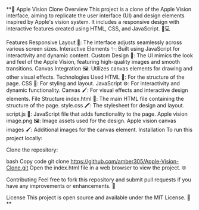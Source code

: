 **🍏 Apple Vision Clone
Overview
This project is a clone of the Apple Vision interface, aiming to replicate the user interface (UI) and design elements inspired by Apple's vision system. It includes a responsive design with interactive features created using HTML, CSS, and JavaScript. 🎨💻

Features
Responsive Layout 📱: The interface adjusts seamlessly across various screen sizes.
Interactive Elements ✨: Built using JavaScript for interactivity and dynamic content.
Custom Design 🎨: The UI mimics the look and feel of the Apple Vision, featuring high-quality images and smooth transitions.
Canvas Integration 🖼️: Utilizes canvas elements for drawing and other visual effects.
Technologies Used
HTML 📝: For the structure of the page.
CSS 🎨: For styling and layout.
JavaScript ⚙️: For interactivity and dynamic functionality.
Canvas 🖌️: For visual effects and interactive design elements.
File Structure
index.html 📄: The main HTML file containing the structure of the page.
style.css 🖍️: The stylesheet for design and layout.
script.js 🔧: JavaScript file that adds functionality to the page.
Apple vision image.png 🖼️: Image assets used for the design.
Apple vision canvas images 🖌️: Additional images for the canvas element.
Installation
To run this project locally:

Clone the repository:

bash
Copy code
git clone https://github.com/amber305/Apple-Vision-Clone.git
Open the index.html file in a web browser to view the project. 🌐

Contributing
Feel free to fork this repository and submit pull requests if you have any improvements or enhancements. 🚀

License
This project is open source and available under the MIT License. 📝**
